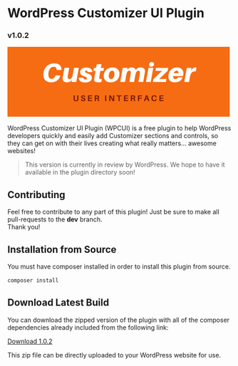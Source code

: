 # WordPress Customizer UI Plugin
### v1.0.2

![Logo](assets/logo.png)

WordPress Customizer UI Plugin (WPCUI) is a free plugin to help WordPress developers quickly and easily add Customizer 
sections and controls, so they can get on with their lives creating what really matters... awesome websites!

> This version is currently in review by WordPress.  We hope to have it available in the plugin directory soon!

## Contributing

Feel free to contribute to any part of this plugin!  Just be sure to make all pull-requests to the **dev** branch.  
Thank you!

## Installation from Source

You must have composer installed in order to install this plugin from source.

```bash
composer install
```

## Download Latest Build

You can download the zipped version of the plugin with all of the composer dependencies already included from the 
following link:

[Download 1.0.2](https://wpcui-build-prod.s3.amazonaws.com/wpcui-1.0.2.zip)

This zip file can be directly uploaded to your WordPress website for use.
